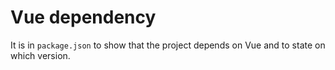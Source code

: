 # Vue dependency

It is in `package.json` to show that the project depends on Vue and to state on which version.
